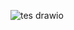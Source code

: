 ![tes drawio](https://user-images.githubusercontent.com/116618235/232310762-a6caf0c8-6c9b-407f-954e-13f0d47952e6.png)

